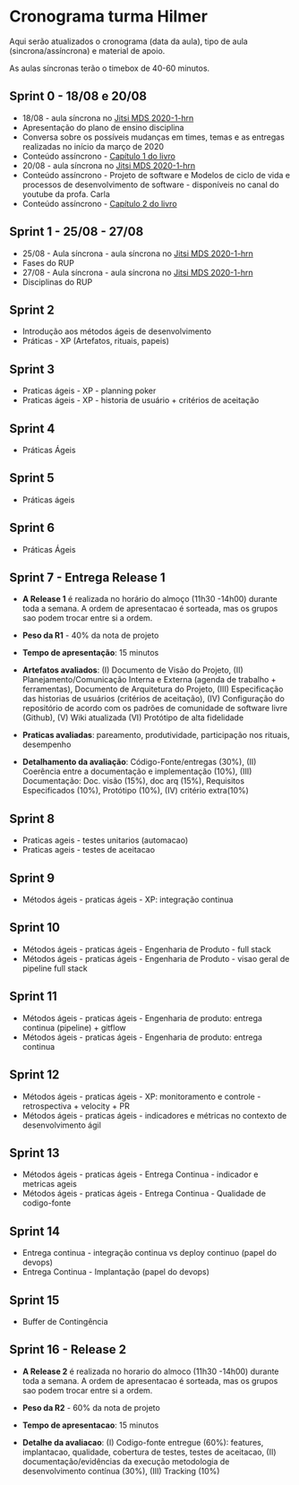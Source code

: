 # Cronograma turma Hilmer
Aqui serão atualizados o cronograma (data da aula), tipo de aula (sincrona/assíncrona) e material de apoio.

As aulas síncronas terão o timebox de 40-60 minutos.

## Sprint 0 - 18/08 e 20/08

- 18/08 - aula síncrona no [Jitsi MDS 2020-1-hrn](https://meet.jit.si/mds2020-1-hrn)
- Apresentação do plano de ensino disciplina
- Conversa sobre os possíveis  mudanças em times, temas e as entregas realizadas no início da março de 2020
- Conteúdo assíncrono - [Capítulo 1 do livro](https://engsoftmoderna.info/cap1.html)
- 20/08 - aula síncrona no [Jitsi MDS 2020-1-hrn](https://meet.jit.si/mds2020-1-hrn)
- Conteúdo assíncrono - Projeto de software e Modelos de ciclo de vida e processos de desenvolvimento de software - disponíveis no canal do youtube da profa. Carla
- Conteúdo assíncrono - [Capítulo 2 do livro](https://engsoftmoderna.info/cap2.html) 


## Sprint 1 - 25/08 - 27/08

- 25/08 - Aula síncrona - aula síncrona no [Jitsi MDS 2020-1-hrn](https://meet.jit.si/mds2020-1-hrn)
- Fases do RUP
- 27/08 - Aula síncrona - aula síncrona no [Jitsi MDS 2020-1-hrn](https://meet.jit.si/mds2020-1-hrn)
- Disciplinas do RUP


## Sprint 2
- Introdução aos métodos ágeis de desenvolvimento
- Práticas - XP (Artefatos, rituais, papeis)


## Sprint 3
- Praticas ágeis - XP - planning poker
- Praticas ágeis - XP - historia de usuário + critérios de aceitação

## Sprint 4
- Práticas Ágeis

## Sprint 5

- Práticas ágeis
## Sprint 6

- Práticas Ágeis

## Sprint 7 - Entrega Release 1
- **A Release 1** é realizada no horário do almoço (11h30 -14h00) durante toda a semana. A ordem de apresentacao é sorteada, mas os grupos sao podem trocar entre si a ordem. 

- **Peso da R1** - 40% da nota de projeto

- **Tempo de apresentação**: 15 minutos 

- **Artefatos avaliados**: (I) Documento de Visão do Projeto, (II) Planejamento/Comunicação Interna e Externa (agenda de trabalho + ferramentas), Documento de Arquitetura do Projeto, (III) Especificação das historias de usuários (critérios de aceitação), (IV) Configuração do repositório de acordo com os padrões de comunidade de software livre (Github), (V) Wiki atualizada (VI) Protótipo de alta fidelidade 

- **Praticas avaliadas**: pareamento, produtividade, participação nos rituais, desempenho

- **Detalhamento da avaliação**: Código-Fonte/entregas (30%), (II) Coerência entre a documentação e implementação (10%), (III) Documentação: Doc. visão (15%), doc arq (15%), Requisitos Especificados (10%), Protótipo (10%), (IV) critério extra(10%)


## Sprint 8
- Praticas ageis - testes unitarios (automacao)
- Praticas ageis - testes de aceitacao

## Sprint 9
- Métodos ágeis - praticas ágeis - XP: integração continua

## Sprint 10
- Métodos ágeis - praticas ágeis - Engenharia de Produto - full stack
- Métodos ágeis - praticas ágeis - Engenharia de Produto - visao geral de pipeline full stack

## Sprint 11

- Métodos ágeis - praticas ágeis  - Engenharia de produto: entrega continua (pipeline) + gitflow
- Métodos ágeis - praticas ágeis  - Engenharia de produto: entrega continua

## Sprint 12
- Métodos ágeis - praticas ágeis - XP: monitoramento e controle - retrospectiva + velocity + PR
- Métodos ágeis - praticas ágeis - indicadores e métricas no contexto de desenvolvimento ágil

## Sprint 13
- Métodos ágeis - praticas ágeis - Entrega Continua - indicador e metricas ageis
- Métodos ágeis - praticas ágeis - Entrega Continua - Qualidade de codigo-fonte

## Sprint 14
- Entrega continua - integração continua vs deploy continuo (papel do devops)
- Entrega Continua - Implantação  (papel do devops)

## Sprint 15
- Buffer de Contingência

## Sprint 16 - Release 2
- **A Release 2** é realizada no horario do almoco (11h30 -14h00) durante toda a semana. A ordem de apresentacao é sorteada, mas os grupos sao podem trocar entre si a ordem. 

- **Peso da R2** - 60% da nota de projeto

- **Tempo de apresentacao**: 15 minutos 

- **Detalhe da avaliacao**:  (I) Codigo-fonte entregue (60%): features, implantacao, qualidade, cobertura de testes, testes de aceitacao, (II) documentação/evidências da execução metodologia de desenvolvimento contínua (30%), (III) Tracking (10%)

